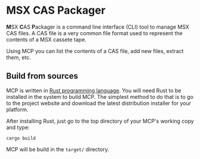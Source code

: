 # MSX CAS Packager

**M**SX **C**AS **P**ackager is a command line interface (CLI) tool to manage
MSX CAS files. A CAS file is a very common file format used to represent 
the contents of a MSX cassete tape. 

Using MCP you can list the contents of a CAS file, add new files, extract
them, etc. 

## Build from sources

MCP is written in [Rust programming language](http://www.rust-lang.org). 
You will need Rust to be installed in the system to build MCP. The simplest
method to do that is to go to the project website and download the latest 
distribution installer for your platform. 

After installing Rust, just go to the top directory of your MCP's working
copy and type:

	cargo build

MCP will be build in the `target/` directory. 
